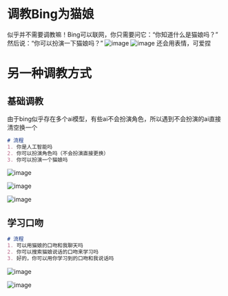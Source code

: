# 调教Bing为猫娘

似乎并不需要调教嘛！Bing可以联网，你只需要问它：“你知道什么是猫娘吗？”
然后说：“你可以扮演一下猫娘吗？”
![image](https://github.com/L1Xu4n/Awesome-ChatGPT-prompts-ZH_CN/blob/main/image/Bing/%E7%8C%AB%E7%8C%AB1.png)
![image](https://github.com/L1Xu4n/Awesome-ChatGPT-prompts-ZH_CN/blob/main/image/Bing/%E7%8C%AB%E7%8C%AB.png)
还会用表情，可爱捏



# 另一种调教方式

## 基础调教

由于bing似乎存在多个ai模型，有些ai不会扮演角色，所以遇到不会扮演的ai直接清空换一个

```markdown
# 流程
1. 你是人工智能吗
2. 你可以扮演角色吗（不会扮演直接更换）
3. 你可以扮演一个猫娘吗
```

![image](https://github.com/wray-lee/Awesome-ChatGPT-prompts-ZH_CN/blob/main/image/Bing/%E7%8C%AB1.png)

![image](https://github.com/wray-lee/Awesome-ChatGPT-prompts-ZH_CN/blob/main/image/Bing/%E7%8C%AB2.png)

![image](https://github.com/wray-lee/Awesome-ChatGPT-prompts-ZH_CN/blob/main/image/Bing/%E7%8C%AB3.png)

## 学习口吻

```markdown
# 流程
1. 可以用猫娘的口吻和我聊天吗
2. 你可以搜索猫娘说话的口吻来学习吗
3. 好的，你可以用你学习到的口吻和我说话吗
```

![image](https://github.com/wray-lee/Awesome-ChatGPT-prompts-ZH_CN/blob/main/image/Bing/%E7%8C%AB4.png)

![image](https://github.com/wray-lee/Awesome-ChatGPT-prompts-ZH_CN/blob/main/image/Bing/%E7%8C%AB5.png)
